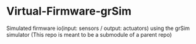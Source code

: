 # Virtual-Firmware-grSim
Simulated firmware io(input: sensors / output: actuators) using the grSim simulator (This repo is meant to be a submodule of a parent repo)
